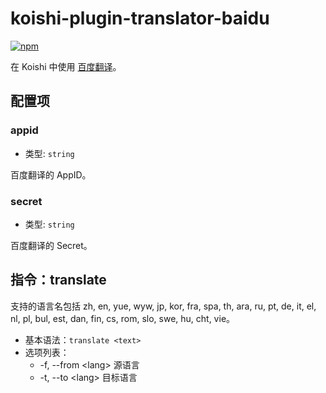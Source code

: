 # koishi-plugin-translator-baidu

[![npm](https://img.shields.io/npm/v/koishi-plugin-baidu?style=flat-square)](https://www.npmjs.com/package/koishi-plugin-translator-baidu)

在 Koishi 中使用 [百度翻译](https://fanyi.baidu.com/)。

## 配置项

### appid

- 类型: `string`

百度翻译的 AppID。

### secret

- 类型: `string`

百度翻译的 Secret。

## 指令：translate

支持的语言名包括 zh, en, yue, wyw, jp, kor, fra, spa, th, ara, ru, pt, de, it, el, nl, pl, bul, est, dan, fin, cs, rom, slo, swe, hu, cht, vie。

- 基本语法：`translate <text>`
- 选项列表：
  - -f, --from \<lang>  源语言
  - -t, --to \<lang>  目标语言
